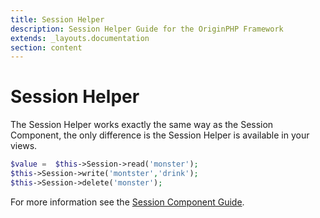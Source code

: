 ```yaml
---
title: Session Helper
description: Session Helper Guide for the OriginPHP Framework
extends: _layouts.documentation
section: content
---
```


# Session Helper

The Session Helper works exactly the same way as the Session Component, the only difference is the Session Helper is available in your views.

```php
$value =  $this->Session->read('monster');
$this->Session->write('montster','drink');
$this->Session->delete('monster');
```

For more information see the [Session Component Guide](/docs/controller/session-component).
